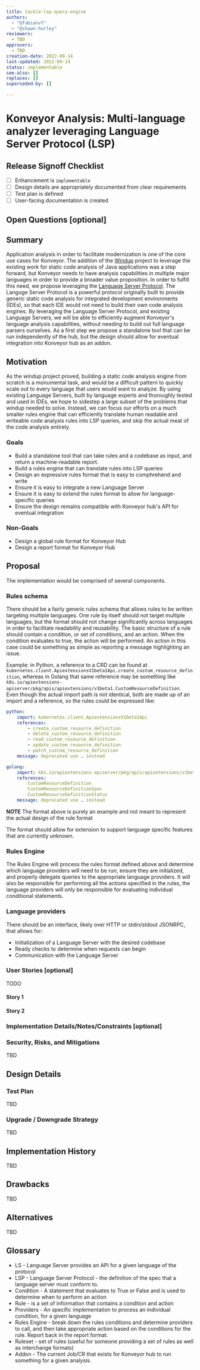```yaml
---
title: tackle-lsp-query-engine
authors:
  - "@fabianvf"
  - "@shawn-hurley"
reviewers:
  - TBD
approvers:
  - TBD
creation-date: 2022-09-14
last-updated: 2022-09-14
status: implementable
see-also: []
replaces: []
superseded-by: []

---
```


# Konveyor Analysis: Multi-language analyzer leveraging Language Server Protocol (LSP)

## Release Signoff Checklist

- [ ] Enhancement is `implementable`
- [ ] Design details are appropriately documented from clear requirements
- [ ] Test plan is defined
- [ ] User-facing documentation is created

## Open Questions [optional]


## Summary

Application analysis in order to facilitate modernization is one of the core use cases for Konveyor. The addition of the [Windup](https://github.com/windup/windup) project to leverage the existing work for static code analysis of Java applications was a step forward, but Konveyor needs to have analysis capabilities in multiple major languages in order to provide a broader value proposition. In order to fulfill this need, we propose leveraging the [Language Server Protocol](https://langserver.org/). The Languge Server Protocol is a powerful protocol originally built to provide generic static code analysis for integrated development environments (IDEs), so that each IDE would not need to build their own code analysis engines. By leveraging the Language Server Protocol, and existing Language Servers, we will be able to efficiently augment Konveyor's language analysis capabilities, without needing to build out full language parsers ourselves. As a first step we propose a standalone tool that can be run independently of the hub, but the design should allow for eventual integration into Konveyor hub as an addon.


## Motivation

As the windup project proved, building a static code analysis engine from scratch is a monumental task, and would be a difficult pattern to quickly scale out to every language that users would want to analyze. By using existing Language Servers, built by language experts and thoroughly tested and used in IDEs, we hope to sidestep a large subset of the problems that windup needed to solve. Instead, we can focus our efforts on a much smaller rules engine that can efficiently translate human readable and writeable code analysis rules into LSP queries, and skip the actual meat of the code analysis entirely.

### Goals

- Build a standalone tool that can take rules and a codebase as input, and return a machine-readable report.
- Build a rules engine that can translate rules into LSP queries
- Design an expressive rules format that is easy to comphrehend and write
- Ensure it is easy to integrate a new Language Server
- Ensure it is easy to extend the rules format to allow for language-specific queries
- Ensure the design remains compatible with Konveyor hub's API for eventual integration

### Non-Goals

- Design a global rule format for Konveyor Hub
- Design a report format for Konveyor Hub


## Proposal

The implementation would be comprised of several components.

### Rules schema
There should be a fairly generic rules schema that allows rules to be written targeting multiple languages. One rule by itself should not target multiple languages, but the format should not change significantly across languages in order to facilitate readability and reusability. The basic structure of a rule should contain a condition, or set of conditions, and an action. When the condition evaluates to true, the action will be performed. An action in this case could be something as simple as reporting a message highlighting an issue.

Example: in Python, a reference to a CRD can be found at `kubernetes.client.ApiextensionsV1beta1Api.create_custom_resource_definition`, whereas in Golang that same reference may be something like `k8s.io/apiextensions-apiserver/pkg/apis/apiextensions/v1beta1.CustomResourceDefinition`. Even though the actual import path is not identical, both are made up of an import and a reference, so the rules could be expressed like:

```yaml
python:
    import: kubernetes.client.ApiextensionsV1beta1Api
    references:
        - create_custom_resource_definition
        - delete_custom_resource_definition
        - read_custom_resource_definition
        - update_custom_resource_definition
        - patch_custom_resource_definition
    message: deprecated use … instead

golang:
    import: k8s.io/apiextensions-apiserver/pkg/apis/apiextensions/v1beta1
    references:
        CustomResourceDefinition
        CustomResourceDefinitionSpec
        CustomResourceDefinitionStatus
    message: deprecated use … instead
```

**NOTE** The format above is purely an example and not meant to represent the actual design of the rule format

The format should allow for extension to support language specific features that are currently unknown.

### Rules Engine

The Rules Engine will process the rules format defined above and determine which language providers will need to be run, ensure they are initialized, and properly delegate queries to the appropriate language providers. It will also be responsible for performing all the actions specified in the rules, the language providers will only be responsible for evaluating individual conditional statements.

### Language providers

There should be an interface, likely over HTTP or stdin/stdout JSONRPC, that allows for:
- Initialization of a Language Server with the desired codebase
- Ready checks to determine when requests can begin
- Communication with the Language Server

### User Stories [optional]

TODO

#### Story 1

#### Story 2

### Implementation Details/Notes/Constraints [optional]


### Security, Risks, and Mitigations

TBD

## Design Details

### Test Plan

TBD

### Upgrade / Downgrade Strategy

TBD

## Implementation History

TBD

## Drawbacks

TBD

## Alternatives

TBD


## Glossary

- LS - Language Server provides an API for a given language of the protocol
- LSP - Language Server Protocol - the definition of the spec that a language server must conform to.
- Condition - A statement that evaluates to True or False and is used to determine when to perform an action
- Rule -  is a set of information that contains a condition and action
- Providers - An specific implementation to process an individual condition, for a given language
- Rules Engine - break down the rules conditions and determine providers to call, and then take appropriate action based on the conditions for the rule. Report back in the report format.
- Ruleset - set of rules (useful for someone providing a set of rules as well as interchange formats)
- Addon - The current Job/CR that exists for Konveyor hub to run something for a given analysis.
